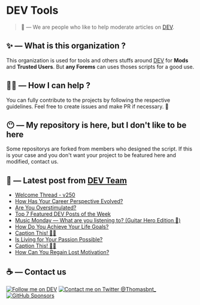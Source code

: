 # DEV Tools

> 🔧 — We are people who like to help moderate articles on [DEV](https://dev.to).

## ✨ — What is this organization ?

This organization is used for tools and others stuffs around [DEV](https://dev.to) for **Mods** and **Trusted Users**. But __any Forems__ can uses thoses scripts for a good use.


## 💪🏼 — How I can help ?

You can fully contribute to the projects by following the respective guidelines. Feel free to create issues and make PR if necessary. 🎉

## 😶 — My repository is here, but I don't like to be here

Some repositorys are forked from members who designed the script. If this is your case and you don't want your project to be featured here and modified, contact us.

## 📝 — Latest post from [DEV Team](https://dev.to/devteam)

<!-- BLOG-POST-LIST:START -->
- [Welcome Thread - v250](https://dev.to/devteam/welcome-thread-v250-1hhd)
- [How Has Your Career Perspective Evolved?](https://dev.to/devteam/how-has-your-career-perspective-evolved-aj7)
- [Are You Overstimulated?](https://dev.to/devteam/are-you-overstimulated-p3m)
- [Top 7 Featured DEV Posts of the Week](https://dev.to/devteam/top-7-featured-dev-posts-of-the-week-4ho)
- [Music Monday — What are you listening to? &lpar;Guitar Hero Edition 🎸&rpar;](https://dev.to/devteam/music-monday-what-are-you-listening-to-guitar-hero-edition--3595)
- [How Do You Achieve Your Life Goals?](https://dev.to/devteam/how-do-you-achieve-your-life-goals-5bkj)
- [Caption This! 🤔💭](https://dev.to/devteam/caption-this-49g3)
- [Is Living for Your Passion Possible?](https://dev.to/devteam/is-living-for-your-passion-possible-2gdf)
- [Caption This! 🤔💭](https://dev.to/devteam/caption-this-33a9)
- [How Can You Regain Lost Motivation?](https://dev.to/devteam/how-can-you-regain-lost-motivation-39k1)
<!-- BLOG-POST-LIST:END -->


## ☕ — Contact us

[![Follow me on DEV](https://img.shields.io/badge/dev.to-%2308090A.svg?&style=for-the-badge&logo=dev.to&logoColor=white&alt=devto)](https://dev.to/thomasbnt)
[![Contact me on Twitter @Thomasbnt_](https://img.shields.io/badge/Contact%20me%20on%20Twitter-%231DA1F2.svg?&style=for-the-badge&logo=twitter&logoColor=white&alt=twitter)](https://twitter.com/messages/1142357270-1142357270?text=Hello,%20I%20contact%20you%20from%20devtotools%20&recipient_id=1142357270) [![GitHub Sponsors](https://img.shields.io/badge/Sponsor%20me-%23EA54AE.svg?&style=for-the-badge&logo=github-sponsors&logoColor=white)](https://github.com/sponsors/thomasbnt)


